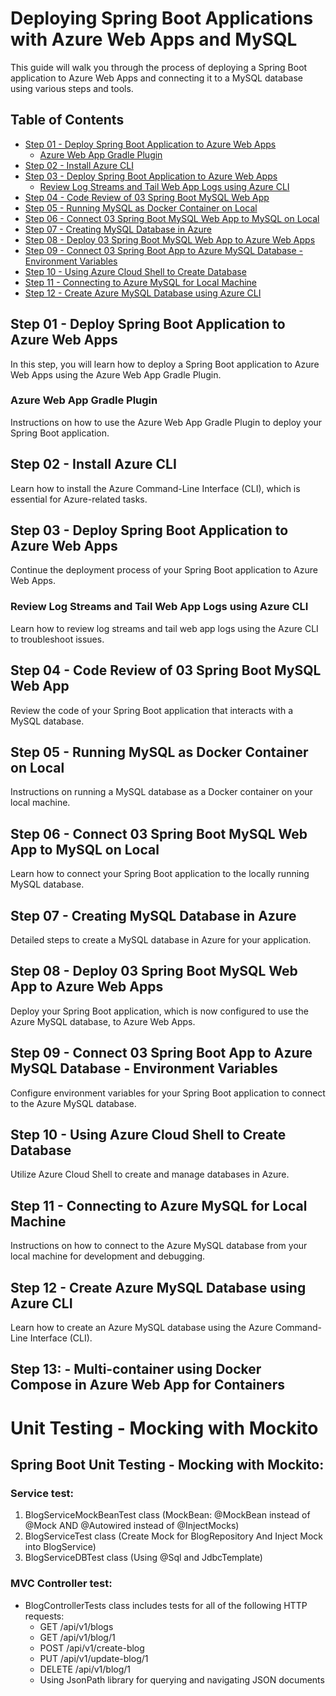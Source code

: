 # Deploying Spring Boot Applications with Azure Web Apps and MySQL

This guide will walk you through the process of deploying a Spring Boot application to Azure Web Apps and connecting it to a MySQL database using various steps and tools.

## Table of Contents

- [Step 01 - Deploy Spring Boot Application to Azure Web Apps](#step-01-deploy-spring-boot-application-to-azure-web-apps)
    - [Azure Web App Gradle Plugin](#azure-web-app-gradle-plugin)
- [Step 02 - Install Azure CLI](#step-02-install-azure-cli)
- [Step 03 - Deploy Spring Boot Application to Azure Web Apps](#step-03-deploy-spring-boot-application-to-azure-web-apps)
    - [Review Log Streams and Tail Web App Logs using Azure CLI](#review-log-streams-and-tail-web-app-logs-using-azure-cli)
- [Step 04 - Code Review of 03 Spring Boot MySQL Web App](#step-04-code-review-of-03-spring-boot-mysql-web-app)
- [Step 05 - Running MySQL as Docker Container on Local](#step-05-running-mysql-as-docker-container-on-local)
- [Step 06 - Connect 03 Spring Boot MySQL Web App to MySQL on Local](#step-06-connect-03-spring-boot-mysql-web-app-to-mysql-on-local)
- [Step 07 - Creating MySQL Database in Azure](#step-07-creating-mysql-database-in-azure)
- [Step 08 - Deploy 03 Spring Boot MySQL Web App to Azure Web Apps](#step-08-deploy-03-spring-boot-mysql-web-app-to-azure-web-apps)
- [Step 09 - Connect 03 Spring Boot App to Azure MySQL Database - Environment Variables](#step-09-connect-03-spring-boot-app-to-azure-mysql-database-environment-variables)
- [Step 10 - Using Azure Cloud Shell to Create Database](#step-10-using-azure-cloud-shell-to-create-database)
- [Step 11 - Connecting to Azure MySQL for Local Machine](#step-11-connecting-to-azure-mysql-for-local-machine)
- [Step 12 - Create Azure MySQL Database using Azure CLI](#step-12-create-azure-mysql-database-using-azure-cli)

## Step 01 - Deploy Spring Boot Application to Azure Web Apps

In this step, you will learn how to deploy a Spring Boot application to Azure Web Apps using the Azure Web App Gradle Plugin.

### Azure Web App Gradle Plugin

Instructions on how to use the Azure Web App Gradle Plugin to deploy your Spring Boot application.

## Step 02 - Install Azure CLI

Learn how to install the Azure Command-Line Interface (CLI), which is essential for Azure-related tasks.

## Step 03 - Deploy Spring Boot Application to Azure Web Apps

Continue the deployment process of your Spring Boot application to Azure Web Apps.

### Review Log Streams and Tail Web App Logs using Azure CLI

Learn how to review log streams and tail web app logs using the Azure CLI to troubleshoot issues.

## Step 04 - Code Review of 03 Spring Boot MySQL Web App

Review the code of your Spring Boot application that interacts with a MySQL database.

## Step 05 - Running MySQL as Docker Container on Local

Instructions on running a MySQL database as a Docker container on your local machine.

## Step 06 - Connect 03 Spring Boot MySQL Web App to MySQL on Local

Learn how to connect your Spring Boot application to the locally running MySQL database.

## Step 07 - Creating MySQL Database in Azure

Detailed steps to create a MySQL database in Azure for your application.

## Step 08 - Deploy 03 Spring Boot MySQL Web App to Azure Web Apps

Deploy your Spring Boot application, which is now configured to use the Azure MySQL database, to Azure Web Apps.

## Step 09 - Connect 03 Spring Boot App to Azure MySQL Database - Environment Variables

Configure environment variables for your Spring Boot application to connect to the Azure MySQL database.

## Step 10 - Using Azure Cloud Shell to Create Database

Utilize Azure Cloud Shell to create and manage databases in Azure.

## Step 11 - Connecting to Azure MySQL for Local Machine

Instructions on how to connect to the Azure MySQL database from your local machine for development and debugging.

## Step 12 - Create Azure MySQL Database using Azure CLI

Learn how to create an Azure MySQL database using the Azure Command-Line Interface (CLI).

## Step 13: - Multi-container using Docker Compose in Azure Web App for Containers

# Unit Testing - Mocking with Mockito

## Spring Boot Unit Testing - Mocking with Mockito:
### Service test: 
1. BlogServiceMockBeanTest class (MockBean: @MockBean instead of @Mock AND @Autowired instead of @InjectMocks)
2. BlogServiceTest class (Create Mock for BlogRepository And Inject Mock into BlogService)
3. BlogServiceDBTest class (Using @Sql and JdbcTemplate)
### MVC Controller test:
   * BlogControllerTests class includes tests for all of the following HTTP requests:
     - GET /api/v1/blogs
     - GET /api/v1/blog/1
     - POST /api/v1/create-blog
     - PUT /api/v1/update-blog/1
     - DELETE /api/v1/blog/1
     - Using JsonPath library for querying and navigating JSON documents


